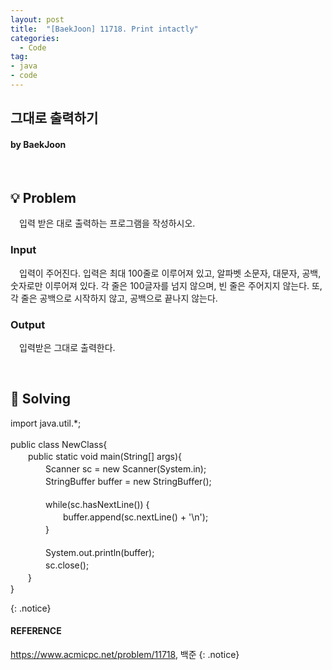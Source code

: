 ```yaml
---
layout: post
title:  "[BaekJoon] 11718. Print intactly"
categories:
  - Code
tag:
- java
- code
---
```


## 그대로 출력하기
#### by BaekJoon

<br>

## 💡 Problem
　입력 받은 대로 출력하는 프로그램을 작성하시오.

### Input
　입력이 주어진다. 입력은 최대 100줄로 이루어져 있고, 알파벳 소문자, 대문자, 공백, 숫자로만 이루어져 있다. 각 줄은 100글자를 넘지 않으며, 빈 줄은 주어지지 않는다. 또, 각 줄은 공백으로 시작하지 않고, 공백으로 끝나지 않는다.

### Output
　입력받은 그대로 출력한다.

<br>

## 🎯 Solving

<p>
import java.util.*; <br>
<br>
public class NewClass{ <br>
　　public static void main(String[] args){ <br>
　　　　Scanner sc = new Scanner(System.in); <br>
　　　　StringBuffer buffer = new StringBuffer(); <br>
        <br>
　　　　while(sc.hasNextLine()) { <br>
　　　　　　buffer.append(sc.nextLine() + '\n'); <br>
　　　　} <br>
        <br>
　　　　System.out.println(buffer); <br>
　　　　sc.close(); <br>
　　} <br>
}
</p>
{: .notice}

<br>

#### REFERENCE
https://www.acmicpc.net/problem/11718, 백준
{: .notice}